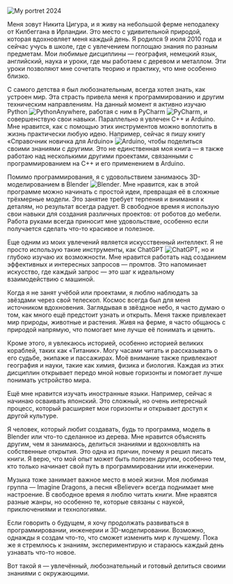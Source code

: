 ![My portret 2024]()

Меня зовут Никита Цигура, и я живу на небольшой ферме неподалеку от Килбеггана в Ирландии. Это место с удивительной природой, которая вдохновляет меня каждый день. Я родился 9 июля 2010 года и сейчас учусь в школе, где с увлечением поглощаю знания по разным предметам. Мои любимые дисциплины — география, немецкий язык, английский, наука и уроки, где мы работаем с деревом и металлом. Эти уроки позволяют мне сочетать теорию и практику, что мне особенно близко.  

С самого детства я был любознательным, всегда хотел знать, как устроен мир. Эта страсть привела меня к программированию и другим техническим направлениям. На данный момент я активно изучаю Python ![PythonAnywhere](https://img.shields.io/badge/pythonanywhere-%232F9FD7.svg?style=for-the-badge&logo=pythonanywhere&logoColor=151515), работая с ним в PyCharm ![PyCharm](https://img.shields.io/badge/pycharm-143?style=for-the-badge&logo=pycharm&logoColor=black&color=black&labelColor=green), и совершенствую свои навыки. Параллельно я увлечен C++ и Arduino. Мне нравится, как с помощью этих инструментов можно воплотить в жизнь практически любую идею. Например, сейчас я пишу книгу «Справочник новичка для Arduino» ![Arduino](https://img.shields.io/badge/-Arduino-00979D?style=for-the-badge&logo=Arduino&logoColor=white), чтобы поделиться своими знаниями с другими. Это не единственная моя книга — я также работаю над несколькими другими проектами, связанными с программированием на C++ и его применением в Arduino.  

Помимо программирования, я с удовольствием занимаюсь 3D-моделированием в Blender ![Blender](https://img.shields.io/badge/blender-%23F5792A.svg?style=for-the-badge&logo=blender&logoColor=white). Мне нравится, как в этой программе можно начинать с простой идеи, превращая её в сложные трёхмерные модели. Это занятие требует терпения и внимания к деталям, но результат всегда радует. В свободное время я использую свои навыки для создания различных проектов: от роботов до мебели. Работа руками всегда приносит мне удовольствие, особенно если получается сделать что-то красивое и полезное.  

Еще одним из моих увлечений является искусственный интеллект. Я не просто использую такие инструменты, как ChatGPT ![ChatGPT](https://img.shields.io/badge/chatGPT-74aa9c?style=for-the-badge&logo=openai&logoColor=white), но и глубоко изучаю их возможности. Мне нравится работать над созданием эффективных и интересных запросов — промтов. Это напоминает искусство, где каждый запрос — это шаг к идеальному взаимодействию с машиной.   

Когда я не занят учёбой или проектами, я люблю наблюдать за звёздами через свой телескоп. Космос всегда был для меня источником вдохновения. Заглядывая в звёздное небо, я часто думаю о том, как много ещё предстоит узнать и открыть. Меня также привлекает мир природы, животные и растения. Живя на ферме, я часто общаюсь с природой напрямую, что помогает мне лучше её понимать и ценить.  

Кроме этого, я увлекаюсь историей, особенно историей великих кораблей, таких как «Титаник». Могу часами читать и рассказывать о его судьбе, экипаже и пассажирах. Моё внимание также привлекают география и науки, такие как химия, физика и биология. Каждая из этих дисциплин открывает передо мной новые горизонты и помогает лучше понимать устройство мира.  

Ещё мне нравится изучать иностранные языки. Например, сейчас я начинаю осваивать японский. Это сложный, но очень интересный процесс, который расширяет мои горизонты и открывает доступ к другой культуре.  

Я человек, который любит создавать, будь то программа, модель в Blender или что-то сделанное из дерева. Мне нравится объяснять другим, чем я занимаюсь, делиться знаниями и вдохновлять на собственные открытия. Это одна из причин, почему я решил писать книги. Я верю, что мой опыт может быть полезен другим, особенно тем, кто только начинает свой путь в программировании или инженерии.  

Музыка тоже занимает важное место в моей жизни. Моя любимая группа — Imagine Dragons, а песня «Believer» всегда поднимает мне настроение. В свободное время я люблю читать книги. Мне нравятся разные жанры, но особенно те, которые связаны с наукой, приключениями и технологиями.  

Если говорить о будущем, я хочу продолжать развиваться в программировании, инженерии и 3D-моделировании. Возможно, однажды я создам что-то, что сможет изменить мир к лучшему. Пока же я стремлюсь к знаниям, экспериментирую и стараюсь каждый день узнавать что-то новое.  

Вот такой я — увлечённый, любознательный и готовый делиться своими знаниями с окружающими.

